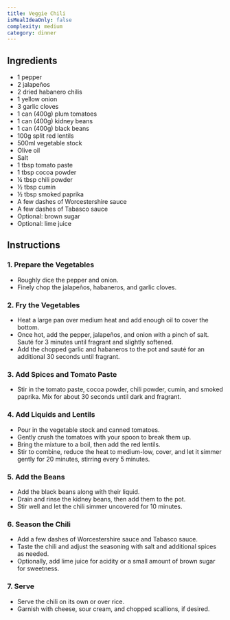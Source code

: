 ```yaml
---
title: Veggie Chili
isMealIdeaOnly: false
complexity: medium
category: dinner
---
```


## Ingredients

- 1 pepper
- 2 jalapeños
- 2 dried habanero chilis
- 1 yellow onion
- 3 garlic cloves
- 1 can (400g) plum tomatoes
- 1 can (400g) kidney beans
- 1 can (400g) black beans
- 100g split red lentils
- 500ml vegetable stock
- Olive oil
- Salt
- 1 tbsp tomato paste
- 1 tbsp cocoa powder
- ¼ tbsp chili powder
- ½ tbsp cumin
- ½ tbsp smoked paprika
- A few dashes of Worcestershire sauce
- A few dashes of Tabasco sauce
- Optional: brown sugar
- Optional: lime juice

## Instructions

### 1. Prepare the Vegetables
- Roughly dice the pepper and onion.
- Finely chop the jalapeños, habaneros, and garlic cloves.

### 2. Fry the Vegetables
- Heat a large pan over medium heat and add enough oil to cover the bottom.
- Once hot, add the pepper, jalapeños, and onion with a pinch of salt. Sauté for 3 minutes until fragrant and slightly softened.
- Add the chopped garlic and habaneros to the pot and sauté for an additional 30 seconds until fragrant.

### 3. Add Spices and Tomato Paste
- Stir in the tomato paste, cocoa powder, chili powder, cumin, and smoked paprika. Mix for about 30 seconds until dark and fragrant.

### 4. Add Liquids and Lentils
- Pour in the vegetable stock and canned tomatoes.
- Gently crush the tomatoes with your spoon to break them up.
- Bring the mixture to a boil, then add the red lentils.
- Stir to combine, reduce the heat to medium-low, cover, and let it simmer gently for 20 minutes, stirring every 5 minutes.

### 5. Add the Beans
- Add the black beans along with their liquid.
- Drain and rinse the kidney beans, then add them to the pot.
- Stir well and let the chili simmer uncovered for 10 minutes.

### 6. Season the Chili
- Add a few dashes of Worcestershire sauce and Tabasco sauce.
- Taste the chili and adjust the seasoning with salt and additional spices as needed.
- Optionally, add lime juice for acidity or a small amount of brown sugar for sweetness.

### 7. Serve
- Serve the chili on its own or over rice.
- Garnish with cheese, sour cream, and chopped scallions, if desired.
